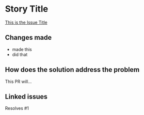 # Story Title

[This is the Issue Title](https://github.com/kuru-studio/kuru-studio-design/issues/1)

## Changes made

- made this
- did that

## How does the solution address the problem

This PR will...

## Linked issues

Resolves #1
